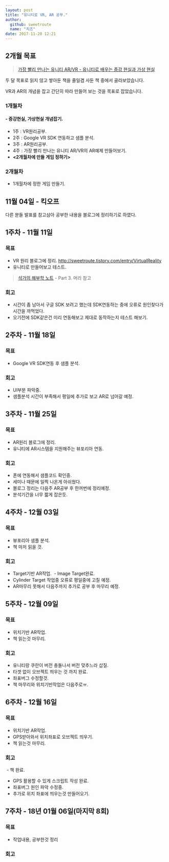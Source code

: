 ```yaml
---
layout: post
title: "유니티로 VR, AR 공부."
author: 
  github: sweetroute
  name: "치즈"
date: 2017-11-20 12:21
---
```


## 2개월 목표
> <a href="http://book.naver.com/bookdb/book_detail.nhn?bid=12049025" target="_blank">가장 빨리 만나는 유니티 AR/VR - 유니티로 배우는 증강 현실과 가상 현실</a>

두 달 목표로 읽지 않고 쌓아둔 책을 줄일겸 사둔 책 중에서 골라보았습니다.

VR과 AR의 개념을 잡고 간단히 따라 만들어 보는 것을 목표로 잡았습니다.

### 1개월차 
#### - 증강현실, 가상현실 개념잡기.
- 1주 : VR원리공부. 
- 2주 : Google VR SDK 연동하고 샘플 분석. 
- 3주 : AR원리공부.
- 4주 : 가장 빨리 만나는 유니티 AR/VR의 AR예제 만들어보기. 
- **<2개월차에 만들 게임 정하기>**

### 2개월차 
- 1개월차에 정한 게임 만들기.


## 11월 04일 - 킥오프                      
다른 분들 발표를 참고삼아 공부한 내용을 블로그에 정리하기로 하였다.

## 1주차 - 11월 11일
### 목표
- VR 원리 블로그에 정리. http://sweetroute.tistory.com/entry/VirtualReality 
- 유니티로 만들어보고 테스트.
> <a href="http://book.naver.com/bookdb/book_detail.nhn?bid=11576635" target="_blank">석가의 해부학 노트</a> - Part 3. 머리 참고
 
### 회고
- 시간이 좀 남아서 구글 SDK 보려고 했는데 SDK연동하는 중에 오류로 원인찾다가 시간을 까먹었다.
- 오기전에 SDK같은건 미리 연동해보고 제대로 동작하는지 테스트 해보기.

## 2주차 - 11월 18일
### 목표
- Google VR SDK연동 후 샘플 분석.

### 회고
- UI부분 파악중.
- 샘플분석 시간이 부족해서 평일에 추가로 보고 AR로 넘어갈 예정.

## 3주차 - 11월 25일
### 목표
- AR원리 블로그에 정리.
- 유니티에 AR시스템을 지원해주는 뷰포리아 연동.

### 회고
- 폰에 연동해서 샘플코드 확인중.
- 세미나 때문에 일찍 나온게 아쉬웠다.
- 블로그 정리는 다음주 AR공부 후 한꺼번에 정리예정.
- 분석기간을 너무 짧게 잡은듯.

## 4주차 - 12월 03일
### 목표
- 뷰포리아 샘플 분석.
- 책 마저 읽을 것.

### 회고
 - Target기반 AR작업.
 - Image Target완료.
 - Cylinder Target 작업중 오류로 평일중에 고칠 예정.
 - AR마무리 못해서 다음주까지 추가로 공부 후 마무리 예정.
 
## 5주차 - 12월 09일
### 목표
 - 위치기반 AR작업.
 - 책 읽는것 마무리.
 
### 회고
 - 유니티랑 쿠란이 버전 충돌나서 버전 맞추느라 삽질.
 - 타겟 없이 오브젝트 띄우는 것 까지 완료.
 - 좌표버그 수정할것.
 - 책 마무리와 위치기반작업은 다음주로ㅠ.

## 6주차 - 12월 16일
### 목표
 - 위치기반 AR작업.
 - GPS받아와서 위치좌표로 오브젝트 띄우기.
 - 책 읽는것 마무리.

### 회고
 - 책 완료.
 - GPS 활용할 수 있게 스크립트 작성 완료.
 - 좌표버그 원인 파악 수정중.
 - 추가로 위치 좌표에 띄우는것 만들어오기.

## 7주차 - 18년 01월 06일(마지막 8회)
### 목표
 - 작업내용, 공부한것 정리

### 회고

